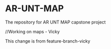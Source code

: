 # AR-UNT-MAP
The repository for AR UNT MAP capstone project

//Working on maps - Vicky

This change is from feature-branch-vicky

